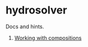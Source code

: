 hydrosolver
===========

Docs and hints.

1. [Working with compositions](working-with-compositions.md)
